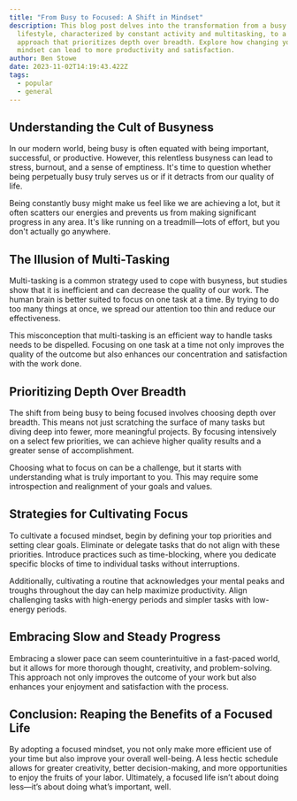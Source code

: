 ```yaml
---
title: "From Busy to Focused: A Shift in Mindset"
description: This blog post delves into the transformation from a busy
  lifestyle, characterized by constant activity and multitasking, to a focused
  approach that prioritizes depth over breadth. Explore how changing your
  mindset can lead to more productivity and satisfaction.
author: Ben Stowe
date: 2023-11-02T14:19:43.422Z
tags:
  - popular
  - general
---
```

## Understanding the Cult of Busyness

In our modern world, being busy is often equated with being important, successful, or productive. However, this relentless busyness can lead to stress, burnout, and a sense of emptiness. It's time to question whether being perpetually busy truly serves us or if it detracts from our quality of life.

Being constantly busy might make us feel like we are achieving a lot, but it often scatters our energies and prevents us from making significant progress in any area. It's like running on a treadmill—lots of effort, but you don't actually go anywhere.

## The Illusion of Multi-Tasking

Multi-tasking is a common strategy used to cope with busyness, but studies show that it is inefficient and can decrease the quality of our work. The human brain is better suited to focus on one task at a time. By trying to do too many things at once, we spread our attention too thin and reduce our effectiveness.

This misconception that multi-tasking is an efficient way to handle tasks needs to be dispelled. Focusing on one task at a time not only improves the quality of the outcome but also enhances our concentration and satisfaction with the work done.

## Prioritizing Depth Over Breadth

The shift from being busy to being focused involves choosing depth over breadth. This means not just scratching the surface of many tasks but diving deep into fewer, more meaningful projects. By focusing intensively on a select few priorities, we can achieve higher quality results and a greater sense of accomplishment.

Choosing what to focus on can be a challenge, but it starts with understanding what is truly important to you. This may require some introspection and realignment of your goals and values.

## Strategies for Cultivating Focus

To cultivate a focused mindset, begin by defining your top priorities and setting clear goals. Eliminate or delegate tasks that do not align with these priorities. Introduce practices such as time-blocking, where you dedicate specific blocks of time to individual tasks without interruptions.

Additionally, cultivating a routine that acknowledges your mental peaks and troughs throughout the day can help maximize productivity. Align challenging tasks with high-energy periods and simpler tasks with low-energy periods.

## Embracing Slow and Steady Progress

Embracing a slower pace can seem counterintuitive in a fast-paced world, but it allows for more thorough thought, creativity, and problem-solving. This approach not only improves the outcome of your work but also enhances your enjoyment and satisfaction with the process.

## Conclusion: Reaping the Benefits of a Focused Life

By adopting a focused mindset, you not only make more efficient use of your time but also improve your overall well-being. A less hectic schedule allows for greater creativity, better decision-making, and more opportunities to enjoy the fruits of your labor. Ultimately, a focused life isn’t about doing less—it’s about doing what’s important, well.